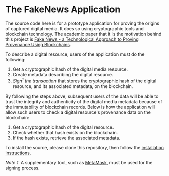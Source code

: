 # The FakeNews Application

The source code here is for a prototype application for proving the origins of captured digital media. It does so using cryptographic tools and blockchain technology. The academic paper that it is the motivation behind this project is [Fake News - a Technological Approach to Proving Provenance Using Blockchains](../docs/paper/FakeNews.md).

To describe a digital resource, users of the application must do the following:

1. Get a cryptographic hash of the digital media resource.
2. Create metadata describing the digital resource.
3. *Sign<sup>1</sup> the transaction* that stores the cryptographic hash of the digital resource, and its associated metadata, on the blockchain.

By following the steps above, subsequent users of the data will be able to trust the integrity and authenticity of the digital media metadata because of the immutability of blockchain records. Below is how the application will allow such users to check a digital resource's provenance data on the blockchain:

1. Get a cryptographic hash of the digital resource.
2. Check whether that hash exists on the blockchain.
3. If the hash exists, retrieve the associated metadata.

To install the source, please clone this repository, then follow the [installation instructions](INSTALL.md).

_Note 1_. A supplementary tool, such as [MetaMask](https://github.com/MetaMask/metamask-extension), must be used for the signing process.
